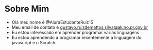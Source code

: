 # Sobre Mim
- Olá meu nome é @AluraEstudanteRuiz15
- Meu email de contato é gustavo.ruizdemattos.silva@aluno.pr.gov.br
- Eu estou interessado em aprender programar varias linguagens
-  Eu estou aprendendo a programar recentemente a linguagem do javascript e o Scratch


<!---
AluraEstudanteRuiz15/AluraEstudanteRuiz15 is a ✨ special ✨ repository because its `README.md` (this file) appears on your GitHub profile.
You can click the Preview link to take a look at your changes.
--->
